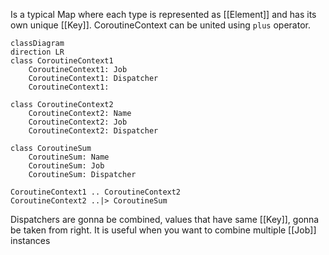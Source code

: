 Is a typical Map where each type is represented as [[Element]] and has its own unique [[Key]]. CoroutineContext can be united using `plus` operator.

```mermaid
classDiagram  
direction LR
class CoroutineContext1
    CoroutineContext1: Job
    CoroutineContext1: Dispatcher
	CoroutineContext1: 

class CoroutineContext2
	CoroutineContext2: Name
	CoroutineContext2: Job
	CoroutineContext2: Dispatcher

class CoroutineSum 
	CoroutineSum: Name
	CoroutineSum: Job
	CoroutineSum: Dispatcher

CoroutineContext1 .. CoroutineContext2
CoroutineContext2 ..|> CoroutineSum
```

Dispatchers are gonna be combined, values that have same [[Key]], gonna be taken from right. It is useful when you want to combine multiple [[Job]] instances